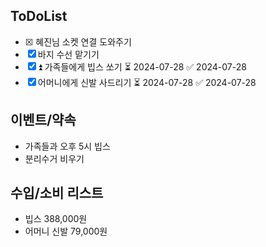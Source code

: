 
## ToDoList
- [x] <!-- taskss-->혜진님 소켓 연결 도와주기
- [x] 바지 수선 맡기기
- [x] ⏫ 가족들에게 빕스 쏘기 ⏳ 2024-07-28 ✅ 2024-07-28
- [x] 어머니에게 신발 사드리기 ⏳ 2024-07-28 ✅ 2024-07-28
## 이벤트/약속
- <!-- 예정된 약속 or 예상치 못하게 발생한 이벤트 -->가족들과 오후 5시 빕스
- 분리수거 비우기

## 수입/소비 리스트
- <!-- 얼만큼 썼는지 --> 빕스 388,000원
- 어머니 신발 79,000원